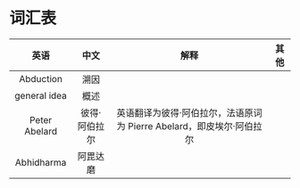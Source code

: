 # 词汇表

|英语|中文|解释|其他|
|:---:|:---:|:---:|:---:|
|Abduction|溯因|||
|general idea|概述|||
|Peter Abelard|彼得·阿伯拉尔|英语翻译为彼得·阿伯拉尔，法语原词为 Pierre Abelard，即皮埃尔·阿伯拉尔||
|Abhidharma|阿毘达磨|||
